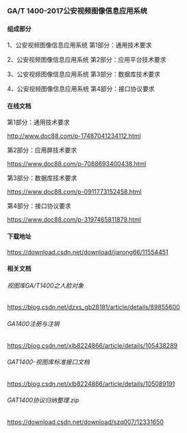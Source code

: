 



### GA/T 1400-2017公安视频图像信息应用系统



#### 组成部分

1、公安视频图像信息应用系统 第1部分：通用技术要求

2、公安视频图像信息应用系统 第2部分：应用平台技术要求

3、公安视频图像信息应用系统 第3部分：数据库技术要求

4、公安视频图像信息应用系统 第4部分：接口协议要求



#### 在线文档

第1部分：通用技术要求

http://www.doc88.com/p-17487041234112.html

第2部分：应用屏技术要求

https://www.doc88.com/p-7088693400438.html

第3部分：数据库技术要求

https://www.doc88.com/p-0911773152458.html

第4部分：接口协议要求

https://www.doc88.com/p-3197465811879.html



#### 下载地址

https://download.csdn.net/download/jiarong66/11554451



#### 相关文档

###### 视图库GA/T1400之人脸对象

https://blog.csdn.net/dzxs_gb28181/article/details/89855600

###### GA1400注册与注销

https://blog.csdn.net/xlb8224866/article/details/105438289

###### GAT1400-视图库标准接口文档

https://blog.csdn.net/xlb8224866/article/details/105089191

###### GAT1400协议归纳整理.zip

https://download.csdn.net/download/szq007/12331650